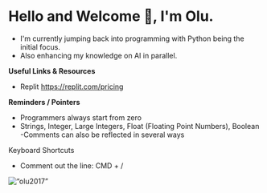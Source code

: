 <!--
**olu2017/olu2017** is a ✨ _special_ ✨ repository because its `README.md` (this file) appears on your GitHub profile.

Here are some ideas to get you started:

- 🔭 I’m currently working on ...
- 🌱 I’m currently learning ...
- 👯 I’m looking to collaborate on ...
- 🤔 I’m looking for help with ...
- 💬 Ask me about ...
- 📫 How to reach me: ...
- 😄 Pronouns: ...
- ⚡ Fun fact: ...
-->
# Hello and Welcome 👋, I'm Olu.
- I'm currently jumping back into programming with Python being the initial focus.
- Also enhancing my knowledge on AI in parallel.

**Useful Links & Resources**
- Replit https://replit.com/pricing

**Reminders / Pointers**
- Programmers always start from zero
- Strings, Integer, Large Integers, Float (Floating Point Numbers), Boolean
-Comments can also be reflected in several ways

Keyboard Shortcuts
- Comment out the line: CMD + /

<p><img align="center" src="https://github-readme-streak-stats.herokuapp.com/?user=olu2017" alt=“olu2017” /></p>
